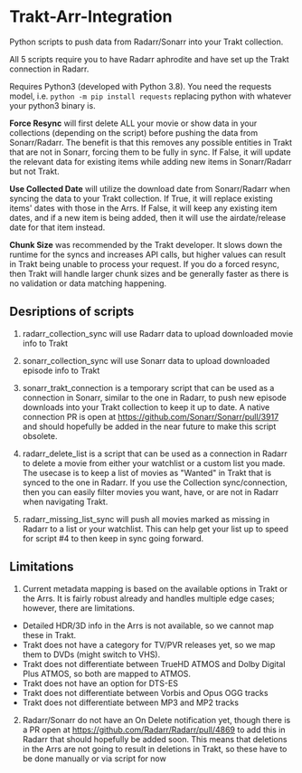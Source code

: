 # Trakt-Arr-Integration
Python scripts to push data from Radarr/Sonarr into your Trakt collection.

All 5 scripts require you to have Radarr aphrodite and have set up the Trakt connection in Radarr.

Requires Python3 (developed with Python 3.8). You need the requests model, i.e. `python -m pip install requests` replacing python with whatever your python3 binary is.

**Force Resync** will first delete ALL your movie or show data in your collections (depending on the script) before pushing the data from Sonarr/Radarr. The benefit is that this removes any possible entities in Trakt that are not in Sonarr, forcing them to be fully in sync. If False, it will update the relevant data for existing items while adding new items in Sonarr/Radarr but not Trakt.

**Use Collected Date** will utilize the download date from Sonarr/Radarr when syncing the data to your Trakt collection. If True, it will replace existing items' dates with those in the Arrs. If False, it will keep any existing item dates, and if a new item is being added, then it will use the airdate/release date  for that item instead.

**Chunk Size** was recommended by the Trakt developer. It slows down the runtime for the syncs and increases API calls, but higher values can result in Trakt being unable to process your request. If you do a forced resync, then Trakt will handle larger chunk sizes and be generally faster as there is no validation or data matching happening.

## Desriptions of scripts

1. radarr_collection_sync will use Radarr data to upload downloaded movie info to Trakt

2. sonarr_collection_sync will use Sonarr data to upload downloaded episode info to Trakt

3. sonarr_trakt_connection is a temporary script that can be used as a connection in Sonarr, similar to the one in Radarr, to push new episode downloads into your Trakt collection to keep it up to date. A native connection PR is open at https://github.com/Sonarr/Sonarr/pull/3917 and should hopefully be added in the near future to make this script obsolete.

4. radarr_delete_list is a script that can be used as a connection in Radarr to delete a movie from either your watchlist or a custom list you made. The usecase is to keep a list of movies as "Wanted" in Trakt that is synced to the one in Radarr. If you use the Collection sync/connection, then you can easily filter movies you want, have, or are not in Radarr when navigating Trakt.

5. radarr_missing_list_sync will push all movies marked as missing in Radarr to a list or your watchlist. This can help get your list up to speed for script #4 to then keep in sync going forward.

## Limitations

1. Current metadata mapping is based on the available options in Trakt or the Arrs. It is fairly robust already and handles multiple edge cases; however, there are limitations.
- Detailed HDR/3D info in the Arrs is not available, so we cannot map these in Trakt. 
- Trakt does not have a category for TV/PVR releases yet, so we map them to DVDs (might switch to VHS). 
- Trakt does not differentiate between TrueHD ATMOS and Dolby Digital Plus ATMOS, so both are mapped to ATMOS.
- Trakt does not have an option for DTS-ES
- Trakt does not differentiate between Vorbis and Opus OGG tracks
- Trakt does not differentiate between MP3 and MP2 tracks

2. Radarr/Sonarr do not have an On Delete notification yet, though there is a PR open at https://github.com/Radarr/Radarr/pull/4869 to add this in Radarr that should hopefully be added soon. This means that deletions in the Arrs are not going to result in deletions in Trakt, so these have to be done manually or via script for now

